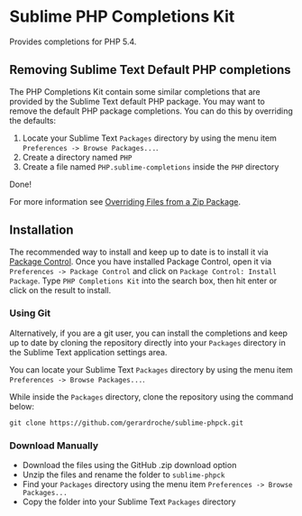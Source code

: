 Sublime PHP Completions Kit
===========================

Provides completions for PHP 5.4.

Removing Sublime Text Default PHP completions
---------------------------------------------

The PHP Completions Kit contain some similar completions that are provided by
the Sublime Text default PHP package. You may want to remove the default PHP
package completions. You can do this by overriding the defaults:

1. Locate your Sublime Text `Packages` directory by using the menu item
   `Preferences -> Browse Packages...`.
2. Create a directory named `PHP`
3. Create a file named `PHP.sublime-completions` inside the `PHP` directory

Done!

For more information see [Overriding Files from a Zip Package](http://www.sublimetext.com/docs/3/packages.html).

Installation
------------

The recommended way to install and keep up to date is to install it via
[Package Control](https://sublime.wbond.net/installation). Once you have
installed Package Control, open it via `Preferences -> Package Control` and
click on `Package Control: Install Package`. Type `PHP Completions Kit` into
the search box, then hit enter or click on the result to install.

### Using Git

Alternatively, if you are a git user, you can install the completions and keep
up to date by cloning the repository directly into your `Packages` directory
in the Sublime Text application settings area.

You can locate your Sublime Text `Packages` directory by using the menu item
`Preferences -> Browse Packages...`.

While inside the `Packages` directory, clone the repository using the command
below:

    git clone https://github.com/gerardroche/sublime-phpck.git

### Download Manually

* Download the files using the GitHub .zip download option
* Unzip the files and rename the folder to `sublime-phpck`
* Find your `Packages` directory using the menu item
  `Preferences -> Browse Packages...`
* Copy the folder into your Sublime Text `Packages` directory
